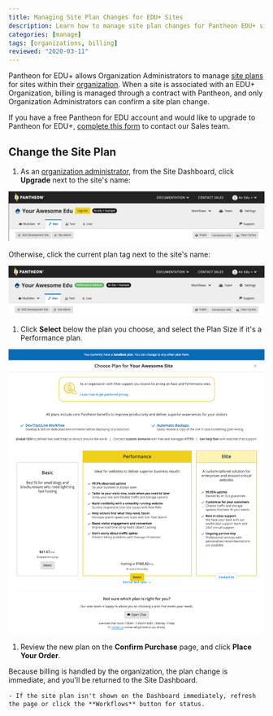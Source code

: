 ```yaml
---
title: Managing Site Plan Changes for EDU+ Sites
description: Learn how to manage site plan changes for Pantheon EDU+ sites.
categories: [manage]
tags: [organizations, billing]
reviewed: "2020-03-11"
---
```


Pantheon for EDU+ allows Organization Administrators to manage [site plans](https://pantheon.io/pricing) for sites within their [organization](/organizations). When a site is associated with an EDU+ Organization, billing is managed through a contract with Pantheon, and only Organization Administrators can confirm a site plan change.

If you have a free Pantheon for EDU account and would like to upgrade to Pantheon for EDU+, [complete this form](https://pantheon.io/pantheon-edu-plus) to contact our Sales team.

## Change the Site Plan

1. As an [organization administrator](/change-management#roles-and-permissions), from the Site Dashboard, click **Upgrade** next to the site's name:

 ![Upgrade plan button shown on Sandbox sites](../images/dashboard/eduplus-upgrade-plan.png)

 Otherwise, click the current plan tag next to the site's name:

 ![Screenshot of a site Dashboard on a Performance Medium plan](../images/dashboard/eduplus-change-plan.png)

1. Click **Select** below the plan you choose, and select the Plan Size if it's a Performance plan.

  ![Screenshot of the plan options for a site](../images/dashboard/select-plan.png)

1. Review the new plan on the **Confirm Purchase** page, and click **Place Your Order**.

  Because billing is handled by the organization, the plan change is immediate, and you'll be returned to the Site Dashboard.

    - If the site plan isn't shown on the Dashboard immediately, refresh the page or click the **Workflows** button for status.
